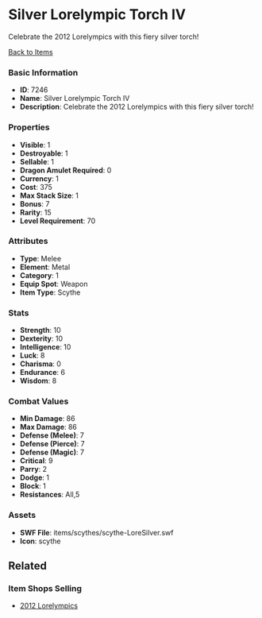 # Silver Lorelympic Torch IV

Celebrate the 2012 Lorelympics with this fiery silver torch! 

[Back to Items](../items.md)

### Basic Information

- **ID**: 7246
- **Name**: Silver Lorelympic Torch IV
- **Description**: Celebrate the 2012 Lorelympics with this fiery silver torch! 

### Properties

- **Visible**: 1
- **Destroyable**: 1
- **Sellable**: 1
- **Dragon Amulet Required**: 0
- **Currency**: 1
- **Cost**: 375
- **Max Stack Size**: 1
- **Bonus**: 7
- **Rarity**: 15
- **Level Requirement**: 70

### Attributes

- **Type**: Melee
- **Element**: Metal
- **Category**: 1
- **Equip Spot**: Weapon
- **Item Type**: Scythe

### Stats

- **Strength**: 10
- **Dexterity**: 10
- **Intelligence**: 10
- **Luck**: 8
- **Charisma**: 0
- **Endurance**: 6
- **Wisdom**: 8

### Combat Values

- **Min Damage**: 86
- **Max Damage**: 86
- **Defense (Melee)**: 7
- **Defense (Pierce)**: 7
- **Defense (Magic)**: 7
- **Critical**: 9
- **Parry**: 2
- **Dodge**: 1
- **Block**: 1
- **Resistances**: All,5

### Assets

- **SWF File**: items/scythes/scythe-LoreSilver.swf
- **Icon**: scythe

## Related

### Item Shops Selling

- [2012 Lorelympics](../item-shops/271-2012-lorelympics.md)

